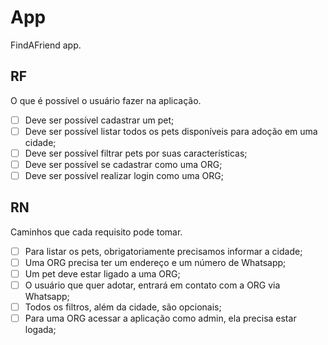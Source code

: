 # App

FindAFriend app.

## RF

O que  é possível o usuário fazer na aplicação.

- [ ] Deve ser possível cadastrar um pet;
- [ ] Deve ser possível listar todos os pets disponíveis para adoção em uma cidade;
- [ ] Deve ser possível filtrar pets por suas características;
- [ ] Deve ser possível se cadastrar como uma ORG;
- [ ] Deve ser possível realizar login como uma ORG;

## RN

Caminhos que cada requisito pode tomar.

- [ ] Para listar os pets, obrigatoriamente precisamos informar a cidade;
- [ ] Uma ORG precisa ter um endereço e um número de Whatsapp;
- [ ] Um pet deve estar ligado a uma ORG;
- [ ] O usuário que quer adotar, entrará em contato com a ORG via Whatsapp;
- [ ] Todos os filtros, além da cidade, são opcionais;
- [ ] Para uma ORG acessar a aplicação como admin, ela precisa estar logada;
